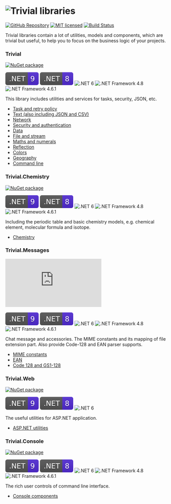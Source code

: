 # ![Trivial libraries](./assets/wordmark.png)

[![GitHub Repository](./assets/badge_GitHub-Repo.svg)](https://github.com/nuscien/trivial)
[![MIT licensed](./assets/badge_lisence_MIT.svg)](https://github.com/nuscien/trivial/blob/master/LICENSE)
[![Build Status](https://dev.azure.com/nuscien/trivial/_apis/build/status/nuscien.trivial?branchName=main)](https://dev.azure.com/nuscien/trivial/_build/latest?definitionId=1&branchName=main)

Trivial libraries contain a lot of utilities, models and components, which are trivial but useful, to help you to focus on the business logic of your projects.

### Trivial

[![NuGet package](https://img.shields.io/nuget/dt/Trivial?label=nuget+downloads)](https://www.nuget.org/packages/Trivial)

![.NET 9](./assets/badge_NET_9.svg)
![.NET 8](./assets/badge_NET_8.svg)
![.NET 6](./assets/badge_NET_6.svg)
![.NET Framework 4.8](./assets/badge_NET_Fx_4_8.svg)
![.NET Framework 4.6.1](./assets/badge_NET_Fx_4_6_1.svg)

This library includes utilities and services for tasks, security, JSON, etc.

- [Task and retry policy](./tasks/)
- [Text (also including JSON and CSV)](./text/)
- [Network](./net/)
- [Security and authentication](./security/)
- [Data](./data/)
- [File and stream](./io/)
- [Maths and numerals](./maths/)
- [Reflection](./reflection/)
- [Colors](./drawing/)
- [Geography](./geo/)
- [Command line](./cmdline/)

### Trivial.Chemistry

[![NuGet package](https://img.shields.io/nuget/dt/Trivial.Chemistry?label=nuget+downloads)](https://www.nuget.org/packages/Trivial.Chemistry)

![.NET 9](./assets/badge_NET_9.svg)
![.NET 8](./assets/badge_NET_8.svg)
![.NET 6](./assets/badge_NET_6.svg)
![.NET Framework 4.8](./assets/badge_NET_Fx_4_8.svg)
![.NET Framework 4.6.1](./assets/badge_NET_Fx_4_6_1.svg)

Including the periodic table and basic chemistry models, e.g. chemical element, molecular formula and isotope.

- [Chemistry](./chemistry)

### Trivial.Messages

[![NuGet package](https://img.shields.io/nuget/dt/Trivial.Mime?label=nuget+downloads)](https://www.nuget.org/packages/Trivial.Mime)

![.NET 9](./assets/badge_NET_9.svg)
![.NET 8](./assets/badge_NET_8.svg)
![.NET 6](./assets/badge_NET_6.svg)
![.NET Framework 4.8](./assets/badge_NET_Fx_4_8.svg)
![.NET Framework 4.6.1](./assets/badge_NET_Fx_4_6_1.svg)

Chat message and accessories.
The MIME constants and its mapping of file extension part.
Also provide Code-128 and EAN parser supports.

- [MIME constants](./web/mime)
- [EAN](./data/ean)
- [Code 128 and GS1-128](./data/code128)

### Trivial.Web

[![NuGet package](https://img.shields.io/nuget/dt/Trivial.Web?label=nuget+downloads)](https://www.nuget.org/packages/Trivial.Web)

![.NET 9](./assets/badge_NET_9.svg)
![.NET 8](./assets/badge_NET_8.svg)
![.NET 6](./assets/badge_NET_6.svg)

The useful utilities for ASP.NET application.

- [ASP.NET utilities](./web/controller)

### Trivial.Console

[![NuGet package](https://img.shields.io/nuget/dt/Trivial.Console?label=nuget+downloads)](https://www.nuget.org/packages/Trivial.Console)

![.NET 9](./assets/badge_NET_9.svg)
![.NET 8](./assets/badge_NET_8.svg)
![.NET 6](./assets/badge_NET_6.svg)
![.NET Framework 4.8](./assets/badge_NET_Fx_4_8.svg)
![.NET Framework 4.6.1](./assets/badge_NET_Fx_4_6_1.svg)

The rich user controls of command line interface.

- [Console components](./cmdline/controls)
